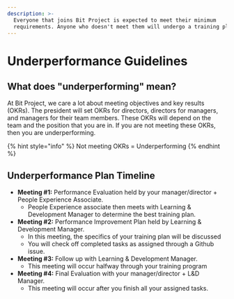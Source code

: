 ```yaml
---
description: >-
  Everyone that joins Bit Project is expected to meet their minimum
  requirements. Anyone who doesn't meet them will undergo a training plan.
---
```


# Underperformance Guidelines

## What does "underperforming" mean?

At Bit Project, we care a lot about meeting objectives and key results \(OKRs\). The president will set OKRs for directors, directors for managers, and managers for their team members. These OKRs will depend on the team and the position that you are in. If you are not meeting these OKRs, then you are underperforming. 

{% hint style="info" %}
 Not meeting OKRs = Underperforming
{% endhint %}

## Underperformance Plan Timeline

* **Meeting \#1:** Performance Evaluation held by your manager/director + People Experience Associate.
  * People Experience associate then meets with Learning & Development Manager to determine the best training plan.
* **Meeting \#2:** Performance Improvement Plan held by Learning & Development Manager.
  * In this meeting, the specifics of your training plan will be discussed
  * You will check off completed tasks as assigned through a Github issue.
* **Meeting \#3:** Follow up with Learning & Development Manager.
  * This meeting will occur halfway through your training program
* **Meeting \#4:** Final Evaluation with your manager/director + L&D Manager.
  * This meeting will occur after you finish all your assigned tasks.

